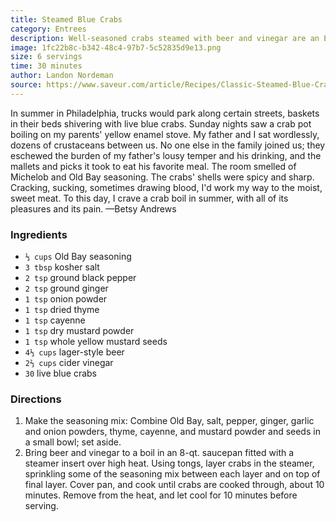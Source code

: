 ```yaml
---
title: Steamed Blue Crabs
category: Entrees
description: Well-seasoned crabs steamed with beer and vinegar are an East Coast summer classic.
image: 1fc22b8c-b342-48c4-97b7-5c52835d9e13.png
size: 6 servings
time: 30 minutes
author: Landon Nordeman
source: https://www.saveur.com/article/Recipes/Classic-Steamed-Blue-Crabs
---
```


In summer in Philadelphia, trucks would park along certain streets, baskets in their beds shivering with live blue crabs. Sunday nights saw a crab pot boiling on my parents' yellow enamel stove. My father and I sat wordlessly, dozens of crustaceans between us. No one else in the family joined us; they eschewed the burden of my father's lousy temper and his drinking, and the mallets and picks it took to eat his favorite meal. The room smelled of Michelob and Old Bay seasoning. The crabs' shells were spicy and sharp. Cracking, sucking, sometimes drawing blood, I'd work my way to the moist, sweet meat. To this day, I crave a crab boil in summer, with all of its pleasures and its pain. —Betsy Andrews

### Ingredients

* `⅓ cups` Old Bay seasoning
* `3 tbsp` kosher salt
* `2 tsp` ground black pepper
* `2 tsp` ground ginger
* `1 tsp` onion powder
* `1 tsp` dried thyme
* `1 tsp` cayenne
* `1 tsp` dry mustard powder
* `1 tsp` whole yellow mustard seeds
* `4⅓ cups` lager-style beer
* `2⅔ cups` cider vinegar
* `30` live blue crabs

### Directions

1. Make the seasoning mix: Combine Old Bay, salt, pepper, ginger, garlic and onion powders, thyme, cayenne, and mustard powder and seeds in a small bowl; set aside.
2. Bring beer and vinegar to a boil in an 8-qt. saucepan fitted with a steamer insert over high heat. Using tongs, layer crabs in the steamer, sprinkling some of the seasoning mix between each layer and on top of final layer. Cover pan, and cook until crabs are cooked through, about 10 minutes. Remove from the heat, and let cool for 10 minutes before serving.